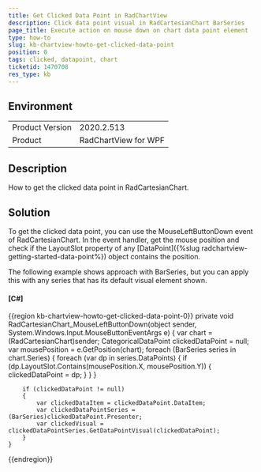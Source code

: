 ```yaml
---
title: Get Clicked Data Point in RadChartView 
description: Click data point visual in RadCartesianChart BarSeries
page_title: Execute action on mouse down on chart data point element 
type: how-to
slug: kb-chartview-howto-get-clicked-data-point
position: 0
tags: clicked, datapoint, chart
ticketid: 1470708
res_type: kb
---
```


## Environment
<table>
	<tbody>
		<tr>
			<td>Product Version</td>
			<td>2020.2.513</td>
		</tr>
		<tr>
			<td>Product</td>
			<td>RadChartView for WPF</td>
		</tr>
	</tbody>
</table>

## Description

How to get the clicked data point in RadCartesianChart.

## Solution

To get the clicked data point, you can use the MouseLeftButtonDown event of RadCartesianChart. In the event handler, get the mouse position and check if the LayoutSlot property of any [DataPoint]({%slug radchartview-getting-started-data-point%}) object contains the position. 

The following example shows approach with BarSeries, but you can apply this with any series that has its default visual element shown.

#### __[C#]__
{{region kb-chartview-howto-get-clicked-data-point-0}}
	private void RadCartesianChart_MouseLeftButtonDown(object sender, System.Windows.Input.MouseButtonEventArgs e)
	{
		var chart = (RadCartesianChart)sender;
		CategoricalDataPoint clickedDataPoint = null;
		var mousePosition = e.GetPosition(chart);
		foreach (BarSeries series in chart.Series)
		{
			foreach (var dp in series.DataPoints)
			{
				if (dp.LayoutSlot.Contains(mousePosition.X, mousePosition.Y))
				{
					clickedDataPoint = dp;
				}
			}
		}

		if (clickedDataPoint != null)
		{
			var clickedDataItem = clickedDataPoint.DataItem;
			var clickedDataPointSeries = (BarSeries)clickedDataPoint.Presenter;
			var clickedVisual = clickedDataPointSeries.GetDataPointVisual(clickedDataPoint);
		}        
	}
{{endregion}}
